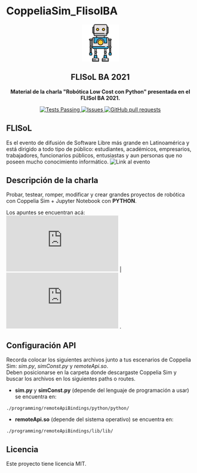 # CoppeliaSim_FlisolBA

<p align="center">
 <img width="100px" src="https://github.com/cabustillo13/CoppeliaSim_FlisolBA/blob/main/Recursos/robot.svg" align="center" alt="FLISoL BA" />
 <h2 align="center">FLISoL BA 2021</h2>
 <p align="center"><b>Material de la charla "Robótica Low Cost con Python" presentada en el FLISol BA 2021.</b></p>

</p>
  <p align="center">
    <a href="https://github.com/cabustillo13/CoppeliaSim_FlisolBA/actions/new">
      <img alt="Tests Passing" src="https://github.com/anuraghazra/github-readme-stats/workflows/Test/badge.svg" />
    </a>
        <a href="https://github.com/cabustillo13/CoppeliaSim_FlisolBA/issues">
      <img alt="Issues" src="https://img.shields.io/github/issues/cabustillo13/CoppeliaSim_FlisolBA?color=0088ff" />
    </a>
    <a href="https://github.com/cabustillo13/CoppeliaSim_FlisolBA/pulls">
      <img alt="GitHub pull requests" src="https://img.shields.io/github/issues-pr/cabustillo13/CoppeliaSim_FlisolBA?color=0088ff" />
    </a>
    <br />
</p>

## FLISoL
Es el evento de difusión de Software Libre más grande en Latinoamérica y está dirigido a todo tipo de público: estudiantes, académicos, empresarios, trabajadores, funcionarios públicos, entusiastas y aun personas que no poseen mucho conocimiento informático. 
![Link al evento](https://eventol.flisol.org.ar/events/flisol-ba/)

## Descripción de la charla
Probar, testear, romper, modificar y crear grandes proyectos de robótica con Coppelia Sim + Jupyter Notebook con **PYTHON**.

Los apuntes se encuentran acá: ![PDF](https://github.com/cabustillo13/CoppeliaSim_FlisolBA/blob/main/Recursos/FLISol_BA_2021.pdf) | ![Diapositivas](https://github.com/cabustillo13/CoppeliaSim_FlisolBA/blob/main/Recursos/FLISol_BA_2021.odp) .

## Configuración API 
Recorda colocar los siguientes archivos junto a tus escenarios de Coppelia Sim: *sim.py*, *simConst.py* y *remoteApi.so*. 
<br>Deben posicionarse en la carpeta donde descargaste Coppelia Sim y buscar los archivos en los siguientes paths o routes.

- **sim.py** y **simConst.py** (depende del lenguaje de programación a usar) se encuentra en: 
```
./programming/remoteApiBindings/python/python/
```

- **remoteApi.so** (depende del sistema operativo) se encuentra en: 
```
./programming/remoteApiBindings/lib/lib/
```

## Licencia
Este proyecto tiene licencia MIT.

